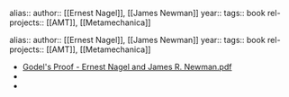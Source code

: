 alias::
author:: [[Ernest Nagel]], [[James Newman]]
year::
tags:: book
rel-projects:: [[AMT]], [[Metamechanica]]


alias::
author:: [[Ernest Nagel]], [[James Newman]]
year::
tags:: book
rel-projects:: [[AMT]], [[Metamechanica]]


- [Godel's Proof - Ernest Nagel and James R. Newman.pdf](hook://file/maiL0yV8H?p=MSBLbm93bGVkZ2UgTGlicmFyaWVzL0FNVCAmIFgtU2NpZW5jZQ==&n=Godel%27s%20Proof%20%2D%20Ernest%20Nagel%20and%20James%20R%2E%20Newman%2Epdf)
-
-

